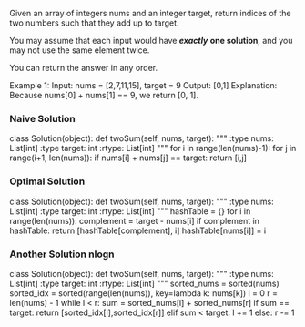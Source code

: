 Given an array of integers nums and an integer target, return indices of the two numbers such that they add up to target.

You may assume that each input would have ***exactly*** **one solution**, and you may not use the same element twice.

You can return the answer in any order.

Example 1:
Input: nums = [2,7,11,15], target = 9
Output: [0,1]
Explanation: Because nums[0] + nums[1] == 9, we return [0, 1].


### Naive Solution
class Solution(object):
    def twoSum(self, nums, target):
        """
        :type nums: List[int]
        :type target: int
        :rtype: List[int]
        """
        for i in range(len(nums)-1):
            for j in range(i+1, len(nums)):
                if nums[i] + nums[j] == target:
                    return [i,j]
                
### Optimal Solution
class Solution(object):
    def twoSum(self, nums, target):
        """
        :type nums: List[int]
        :type target: int
        :rtype: List[int]
        """
        hashTable = {}
        for i in range(len(nums)):
            complement = target - nums[i]
            if complement in hashTable:
                return [hashTable[complement], i]
            hashTable[nums[i]] = i
            
### Another Solution nlogn
class Solution(object):
    def twoSum(self, nums, target):
        """
        :type nums: List[int]
        :type target: int
        :rtype: List[int]
        """
        sorted_nums = sorted(nums)
        sorted_idx = sorted(range(len(nums)), key=lambda k: nums[k])
        l = 0
        r = len(nums) - 1
        while l < r:
            sum = sorted_nums[l] + sorted_nums[r]
            if sum == target:
                return [sorted_idx[l],sorted_idx[r]]
            elif sum < target:
                l += 1
            else:
                r -= 1
